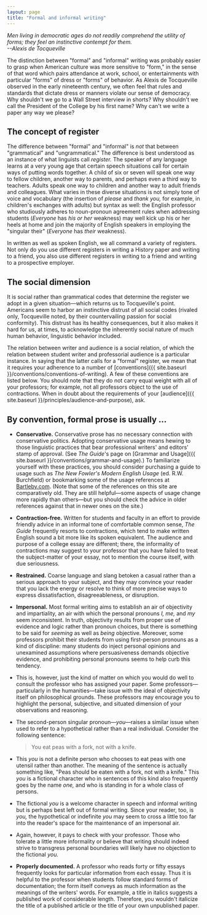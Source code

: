 ```yaml
---
layout: page
title: "Formal and informal writing"
---
```


*Men living in democratic ages do not readily comprehend the utility of forms; they feel an instinctive contempt for them.*  
*--Alexis de Tocqueville*

The distinction between "formal" and "informal" writing was probably easier to grasp when American culture was more sensitive to "form," in the sense of that word which pairs attendance at work, school, or entertainments with particular "forms" of dress or "forms" of behavior. As Alexis de Tocqueville observed in the early nineteenth century, we often feel that rules and standards that dictate dress or manners violate our sense of democracy. Why shouldn't we go to a Wall Street interview in shorts? Why shouldn't we call the President of the College by his first name? Why can't we write a paper any way we please?

## The concept of register

The difference between "formal" and "informal" is *not* that between "grammatical" and "ungrammatical." The difference is best understood as an instance of what linguists call *register.* The speaker of any language learns at a very young age that certain speech situations call for certain ways of putting words together. A child of six or seven will speak one way to fellow children, another way to parents, and perhaps even a third way to teachers. Adults speak one way to children and another way to adult friends and colleagues. What varies in these diverse situations is not simply tone of voice and vocabulary (the insertion of *please* and *thank you,* for example, in children's exchanges with adults) but syntax as well: the English professor who studiously adheres to noun-pronoun agreement rules when addressing students (*Everyone* has *his or her* weakness) may well kick up his or her heels at home and join the majority of English speakers in employing the "singular their" (*Everyone* has *their* weakness).

In written as well as spoken English, we all command a variety of registers. Not only do you use different registers in writing a History paper and writing to a friend, you also use different registers in writing to a friend and writing to a prospective employer.

## The social dimension

It is social rather than grammatical codes that determine the register we adopt in a given situation&mdash;which returns us to Tocqueville's point. Americans seem to harbor an instinctive distrust of all social codes (rivaled only, Tocqueville noted, by their countervailing passion for social conformity). This distrust has its healthy consequences, but it also makes it hard for us, at times, to acknowledge the inherently social nature of much human behavior, linguistic behavior included.

The relation between writer and audience is a social relation, of which the relation between student writer and professorial audience is a particular instance. In saying that the latter calls for a "formal" register, we mean that it requires your adherence to a number of [conventions]({{ site.baseurl }}/conventions/conventions-of-writing). A few of these conventions are listed below. You should note that they do not carry equal weight with all of your professors; for example, not all professors object to the use of contractions. When in doubt about the requirements of your [audience]({{ site.baseurl }}/principles/audience-and-purpose), ask.

<span id="usually"></span>

## By convention, formal prose is usually &hellip;

-   <span id="conservative"></span>**Conservative.** Conservative prose has no necessary connection with conservative politics. Adopting conservative usage means hewing to those linguistic practices that bear professional writers' and editors' stamp of approval. (See *The Guide*'s page on [Grammar and Usage]({{ site.baseurl }}/conventions/grammar-and-usage).) To familiarize yourself with these practices, you should consider purchasing a guide to usage such as *The New Fowler's Modern English Usage* (ed. R.W. Burchfield) or bookmarking some of the usage references at [Bartleby.com](http://www.bartleby.com/reference). (Note that some of the references on this site are comparatively old. They are still helpful&mdash;some aspects of usage change more rapidly than others&mdash;but you should check the advice in older references against that in newer ones on the site.)

-   <span id="contraction"></span>**Contraction-free.** Written for students and faculty in an effort to provide friendly advice in an informal tone of comfortable common sense, *The Guide* frequently resorts to contractions, which tend to make written English sound a bit more like its spoken equivalent. The audience and purpose of a college essay are different; there, the informality of contractions may suggest to your professor that you have failed to treat the subject-matter of your essay, not to mention the course itself, with due seriousness.

-   <span id="restrained"></span>**Restrained.** Coarse language and slang betoken a casual rather than a serious approach to your subject, and they may convince your reader that you lack the energy or resolve to think of more precise ways to express dissatisfaction, disagreeableness, or disruption.

-   <span id="exact"></span>**Impersonal.** Most formal writing aims to establish an air of objectivity and impartiality, an air with which the personal pronouns *I, me,* and *my* seem inconsistent. In truth, objectivity results from proper use of evidence and logic rather than pronoun choices, but there is something to be said for *seeming* as well as *being* objective. Moreover, some professors prohibit their students from using first-person pronouns as a kind of discipline: many students do inject personal opinions and unexamined assumptions where persuasiveness demands objective evidence, and prohibiting personal pronouns seems to help curb this tendency.

-   This is, however, just the kind of matter on which you would do well to consult the professor who has assigned your paper. Some professors&mdash;particularly in the humanities&mdash;take issue with the ideal of objectivity itself on philosophical grounds. These professors may encourage you to highlight the personal, subjective, and situated dimension of your observations and reasoning.

-   The second-person singular pronoun&mdash;*you*&mdash;raises a similar issue when used to refer to a hypothetical rather than a real individual. Consider the following sentence:

    > You eat peas with a fork, not with a knife.

-   This *you* is not a definite person who chooses to eat peas with one utensil rather than another. The meaning of the sentence is actually something like, "Peas should be eaten with a fork, not with a knife." This *you* is a fictional character who in sentences of this kind also frequently goes by the name *one,* and who is standing in for a whole class of persons.

-   The fictional *you* is a welcome character in speech and informal writing but is perhaps best left out of formal writing. Since your reader, too, is *you,* the hypothetical or indefinite *you* may seem to cross a little too far into the reader's space for the maintenance of an impersonal air.

-   Again, however, it pays to check with your professor. Those who tolerate a little more informality or believe that writing should indeed strive to transgress personal boundaries will likely have no objection to the fictional *you.*

-   <span id="documented"></span>**Properly documented.** A professor who reads forty or fifty essays frequently looks for particular information from each essay. Thus it is helpful to the professor when students follow standard forms of documentation; the form itself conveys as much information as the meanings of the writers' words. For example, a title in italics suggests a published work of considerable length. Therefore, you wouldn't italicize the title of a published article or the title of your own unpublished paper.
